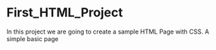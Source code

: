 # First_HTML_Project
In this project we are going to create a sample HTML Page with CSS.
A simple basic page
